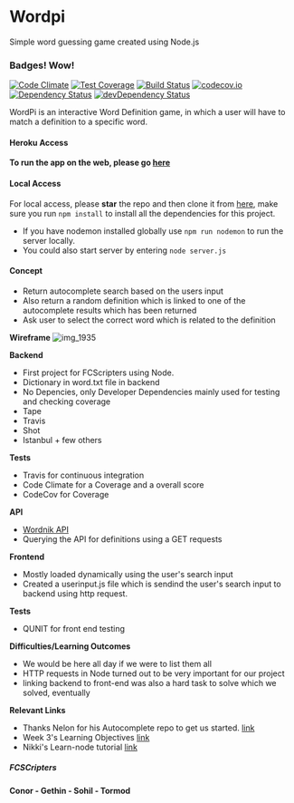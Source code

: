# Wordpi
Simple word guessing game created using Node.js

### Badges! Wow!
[![Code Climate](https://codeclimate.com/github/fcscripters/Wordpi/badges/gpa.svg)](https://codeclimate.com/github/fcscripters/Wordpi)
[![Test Coverage](https://codeclimate.com/github/fcscripters/Wordpi/badges/coverage.svg)](https://codeclimate.com/github/fcscripters/Wordpi/coverage)
[![Build Status](https://travis-ci.org/fcscripters/Wordpi.svg?branch=master)](https://travis-ci.org/fcscripters/Wordpi)
[![codecov.io](http://codecov.io/github/fcscripters/Wordpi/coverage.svg?branch=master)](http://codecov.io/github/fcscripters/Wordpi?branch=master)
[![Dependency Status](https://david-dm.org/fcscripters/Wordpi.svg)](https://david-dm.org/fcscripters/Wordpi)
[![devDependency Status](https://david-dm.org/fcscripters/Wordpi/dev-status.svg)](https://david-dm.org/fcscripters/Wordpi#info=devDependencies)

WordPi is an interactive Word Definition game, in which a user will have to match a definition to a specific word.

#### Heroku Access
**To run the app on the web, please go [here](https://young-springs-4309.herokuapp.com/)**

#### Local Access
For local access, please **star** the repo and then clone it from [here](https://github.com/fcscripters/Wordpi), make sure you run `npm install` to install all the dependencies for this project.
* If you have nodemon installed globally use `npm run nodemon` to run the server locally.
* You could also start server by entering `node server.js`


#### Concept
* Return autocomplete search based on the users input
* Also return a random definition which is linked to one of the autocomplete results which has been returned
* Ask user to select the correct word which is related to the definition

**Wireframe**
![img_1935](https://cloud.githubusercontent.com/assets/2305591/10230405/cd0ea6b4-6874-11e5-8a85-53d25b0591be.JPG)

**Backend**
* First project for FCScripters using Node.
* Dictionary in word.txt file in backend
* No Depencies, only Developer Dependencies mainly used for testing and checking coverage
 * Tape
 * Travis
 * Shot
 * Istanbul + few others

 **Tests**
 * Travis for continuous integration
 * Code Climate for a Coverage and a overall score
 * CodeCov for Coverage

**API**
 * [Wordnik API](http://developer.wordnik.com/docs.html)
 * Querying the API for definitions using a GET requests


**Frontend**
* Mostly loaded dynamically using the user's search input
* Created a userinput.js file which is sendind the user's search input to backend using http request.

**Tests**
* QUNIT for front end testing

**Difficulties/Learning Outcomes**
* We would be here all day if we were to list them all
* HTTP requests in Node turned out to be very important for our project
* linking backend to front-end was also a hard task to solve which we solved, eventually

**Relevant Links**

* Thanks Nelon for his Autocomplete repo to get us started. [link](https://github.com/dwyl/autocomplete)
* Week 3's Learning Objectives [link](https://github.com/FAC6/book/tree/master/patterns/week3)
* Nikki's Learn-node tutorial [link](https://github.com/nikhilaravi/learn-node)

##### FCSCripters
**Conor -
Gethin -
Sohil -
Tormod**
